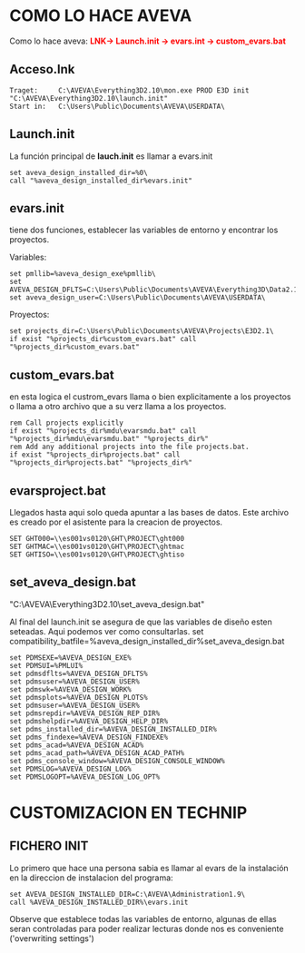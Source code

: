 
# COMO LO HACE AVEVA 

Como lo hace aveva:  <B><FONT COLOR="red"> 
LNK-> Launch.init -> evars.int -> custom_evars.bat
</FONT></B>

## Acceso.lnk

```
Traget:     C:\AVEVA\Everything3D2.10\mon.exe PROD E3D init "C:\AVEVA\Everything3D2.10\launch.init"
Start in:   C:\Users\Public\Documents\AVEVA\USERDATA\
```



## Launch.init
La función principal de **lauch.init** es llamar a evars.init

```batch
set aveva_design_installed_dir=%0\
call "%aveva_design_installed_dir%evars.init"
```

## evars.init 
tiene dos funciones, establecer las variables de entorno y encontrar los proyectos.

Variables:
```batch
set pmllib=%aveva_design_exe%pmllib\
set AVEVA_DESIGN_DFLTS=C:\Users\Public\Documents\AVEVA\Everything3D\Data2.10\DFLTS\
set aveva_design_user=C:\Users\Public\Documents\AVEVA\USERDATA\
```

Proyectos:
```batch
set projects_dir=C:\Users\Public\Documents\AVEVA\Projects\E3D2.1\
if exist "%projects_dir%custom_evars.bat" call "%projects_dir%custom_evars.bat"
```

## custom_evars.bat

en esta logica el custrom_evars llama o bien explicitamente a los proyectos o llama a otro archivo que a su verz llama a los proyectos.
```batch
rem Call projects explicitly
if exist "%projects_dir%mdu\evarsmdu.bat" call "%projects_dir%mdu\evarsmdu.bat" "%projects_dir%"
rem Add any additional projects into the file projects.bat.
if exist "%projects_dir%projects.bat" call "%projects_dir%projects.bat" "%projects_dir%"
```

## evarsproject.bat

Llegados hasta aqui solo queda apuntar a las bases de datos.
Este archivo es creado por el asistente para la creacion de proyectos.

```batch
SET GHT000=\\es001vs0120\GHT\PROJECT\ght000
SET GHTMAC=\\es001vs0120\GHT\PROJECT\ghtmac
SET GHTISO=\\es001vs0120\GHT\PROJECT\ghtiso
```

## set_aveva_design.bat

"C:\AVEVA\Everything3D2.10\set_aveva_design.bat"

Al final del launch.init se asegura de que las variables de diseño esten seteadas. Aqui podemos ver como consultarlas. 
set compatibility_batfile=%aveva_design_installed_dir%set_aveva_design.bat

```batch
set PDMSEXE=%AVEVA_DESIGN_EXE%
set PDMSUI=%PMLUI%
set pdmsdflts=%AVEVA_DESIGN_DFLTS%
set pdmsuser=%AVEVA_DESIGN_USER%
set pdmswk=%AVEVA_DESIGN_WORK%
set pdmsplots=%AVEVA_DESIGN_PLOTS%
set pdmsuser=%AVEVA_DESIGN_USER%
set pdmsrepdir=%AVEVA_DESIGN_REP_DIR%
set pdmshelpdir=%AVEVA_DESIGN_HELP_DIR%
set pdms_installed_dir=%AVEVA_DESIGN_INSTALLED_DIR%
set pdms_findexe=%AVEVA_DESIGN_FINDEXE%
set pdms_acad=%AVEVA_DESIGN_ACAD%
set pdms_acad_path=%AVEVA_DESIGN_ACAD_PATH%
set pdms_console_window=%AVEVA_DESIGN_CONSOLE_WINDOW%
set PDMSLOG=%AVEVA_DESIGN_LOG%
set PDMSLOGOPT=%AVEVA_DESIGN_LOG_OPT%
```



# CUSTOMIZACION EN TECHNIP

## FICHERO INIT

Lo primero que hace una persona sabia es llamar al evars de la instalación en la direccion de instalacion del programa: 

```
set AVEVA_DESIGN_INSTALLED_DIR=C:\AVEVA\Administration1.9\
call %AVEVA_DESIGN_INSTALLED_DIR%\evars.init
```

Observe que establece todas las variables de entorno, algunas de ellas seran controladas para poder realizar lecturas donde nos es conveniente ('overwriting settings')